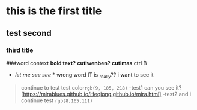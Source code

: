 # this is the first title
## test second
### third title
###word context
**bold text?** 
__cutiwenben?__
**cutimas** ctrl B
* *let me see see* *
~~wrong word~~
IT is <sub>really</sub>?? i want to see it
> continue to test
test color`rgb(9, 105, 218)`
-test1
> can you see it?[https://mirablues.github.io/Heqiong.github.io/mira.html]
-test2
> and i continue test `rgb(8,165,111)`
